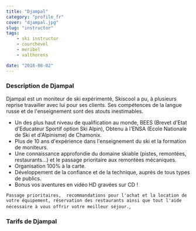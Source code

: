 ```yaml
---
title: "Djampal"
category: "profile_fr"
cover: "djampal.jpg"
slug: "instructor"
tags:
    - ski instructor
    - courchevel
    - meribel
    - valthorens

date: "2018-08-02"
---
```


### Description de Djampal
Djampal est un moniteur de ski expérimenté, Skiscool a pu, à plusieurs reprise travailler avec lui pour ses clients. Ses compétences de la langue russe et de l'enseignement sont des atouts inestimables.  

* Un des plus haut niveau de qualification au monde, BEES (Brevet d'Etat d'Educateur Sportif option Ski Alpin), Obtenu à l'ENSA (Ecole Nationale de Ski et d'Alpinisme) de Chamonix.
* Plus de 10 ans d'expérience dans l'enseignement du ski et la formation de moniteurs.
* Une connaissance approfondie du domaine skiable (pistes, remontées, restaurants...) et le passage prioritaire aux remontées mécaniques. 
* Organisation 100% à la carte. 
* Développement de la confiance et de la technique, auprès de tous types de publics.
* Bonus vos aventures en vidéo HD gravées sur CD !

`Passage prioritaires,  recommandations pour l'achat et la location de votre équipement, réservation des restaurants ainsi que tout l'aide nécessaire à vous offrir votre meilleur séjour.`,

### Tarifs de Djampal



